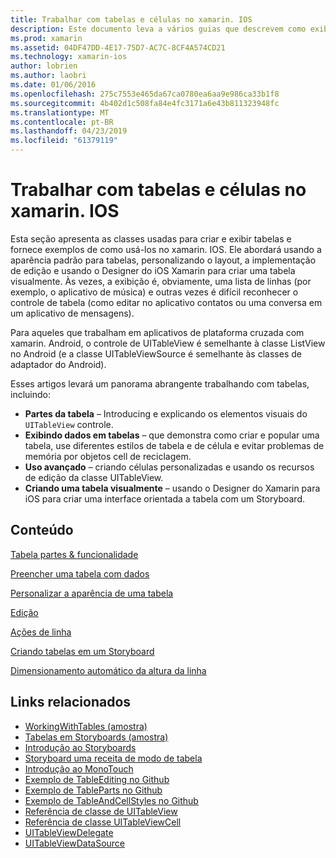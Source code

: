 ```yaml
---
title: Trabalhar com tabelas e células no xamarin. IOS
description: Este documento leva a vários guias que descrevem como exibir dados com o controle de UITableView em um aplicativo xamarin. IOS.
ms.prod: xamarin
ms.assetid: 04DF47DD-4E17-75D7-AC7C-8CF4A574CD21
ms.technology: xamarin-ios
author: lobrien
ms.author: laobri
ms.date: 01/06/2016
ms.openlocfilehash: 275c7553e465da67ca0780ea6aa9e986ca33b1f8
ms.sourcegitcommit: 4b402d1c508fa84e4fc3171a6e43b811323948fc
ms.translationtype: MT
ms.contentlocale: pt-BR
ms.lasthandoff: 04/23/2019
ms.locfileid: "61379119"
---
```

# <a name="working-with-tables-and-cells-in-xamarinios"></a>Trabalhar com tabelas e células no xamarin. IOS

Esta seção apresenta as classes usadas para criar e exibir tabelas e fornece exemplos de como usá-los no xamarin. IOS. Ele abordará usando a aparência padrão para tabelas, personalizando o layout, a implementação de edição e usando o Designer do iOS Xamarin para criar uma tabela visualmente. Às vezes, a exibição é, obviamente, uma lista de linhas (por exemplo, o aplicativo de música) e outras vezes é difícil reconhecer o controle de tabela (como editar no aplicativo contatos ou uma conversa em um aplicativo de mensagens).

Para aqueles que trabalham em aplicativos de plataforma cruzada com xamarin. Android, o controle de UITableView é semelhante à classe ListView no Android (e a classe UITableViewSource é semelhante às classes de adaptador do Android).

Esses artigos levará um panorama abrangente trabalhando com tabelas, incluindo:

-   **Partes da tabela** – Introducing e explicando os elementos visuais do `UITableView` controle. 
-   **Exibindo dados em tabelas** – que demonstra como criar e popular uma tabela, use diferentes estilos de tabela e de célula e evitar problemas de memória por objetos cell de reciclagem. 
-   **Uso avançado** – criando células personalizadas e usando os recursos de edição da classe UITableView. 
-   **Criando uma tabela visualmente** – usando o Designer do Xamarin para iOS para criar uma interface orientada a tabela com um Storyboard. 

## <a name="contents"></a>Conteúdo

 [Tabela partes &amp; funcionalidade](~/ios/user-interface/controls/tables/table-parts-and-functionality.md)

 [Preencher uma tabela com dados](~/ios/user-interface/controls/tables/populating-a-table-with-data.md)

 [Personalizar a aparência de uma tabela](~/ios/user-interface/controls/tables/customizing-table-appearance.md)

 [Edição](~/ios/user-interface/controls/tables/editing.md)
 
 [Ações de linha](~/ios/user-interface/controls/tables/row-action.md)

 [Criando tabelas em um Storyboard](~/ios/user-interface/controls/tables/creating-tables-in-a-storyboard.md)
 
 [Dimensionamento automático da altura da linha](~/ios/user-interface/controls/tables/autosizing-row-height.md)

## <a name="related-links"></a>Links relacionados

- [WorkingWithTables (amostra)](https://developer.xamarin.com/samples/monotouch/WorkingWithTables/)
- [Tabelas em Storyboards (amostra)](https://developer.xamarin.com/samples/monotouch/StoryboardTable/)
- [Introdução ao Storyboards](~/ios/user-interface/storyboards/index.md)
- [Storyboard uma receita de modo de tabela](https://github.com/xamarin/recipes/tree/master/Recipes/ios/general/storyboard/storyboard_a_tableview)
- [Introdução ao MonoTouch](~/ios/user-interface/monotouch.dialog/index.md)
- [Exemplo de TableEditing no Github](https://github.com/xamarin/monotouch-samples/tree/master/TableEditing)
- [Exemplo de TableParts no Github](https://github.com/xamarin/monotouch-samples/tree/master/TableParts)
- [Exemplo de TableAndCellStyles no Github](https://github.com/xamarin/mobile-samples/tree/master/TablesLists)
- [Referência de classe de UITableView](https://developer.apple.com/library/ios/documentation/UIKit/Reference/UITableView_Class/)
- [Referência de classe UITableViewCell](https://developer.apple.com/library/ios/documentation/UIKit/Reference/UITableViewCell_Class/)
- [UITableViewDelegate](https://developer.apple.com/library/ios/documentation/UIKit/Reference/UITableViewDelegate_Protocol/)
- [UITableViewDataSource](https://developer.apple.com/library/ios/documentation/UIKit/Reference/UITableViewDataSource_Protocol/)
